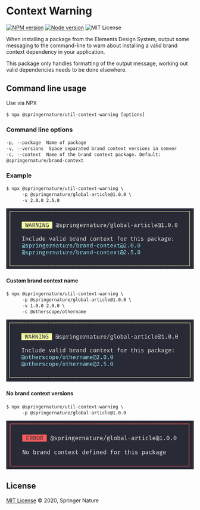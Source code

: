 # Context Warning

[![NPM version][badge-npm]][info-npm]
[![Node version][badge-node]][info-node]
![MIT License][badge-license]

When installing a package from the Elements Design System, output some messaging to the command-line to warn about installing a valid brand context dependency in your application.

This package only handles formatting of the output message, working out valid dependencies needs to be done elsewhere.

## Command line usage

Use via NPX

```
$ npx @springernature/util-context-warning [options]
```

### Command line options

```
-p, --package  Name of package
-v, --versions  Space separated brand context versions in semver
-c, --context  Name of the brand context package. Default: @springernature/brand-context
```

### Example

```
$ npx @springernature/util-context-warning \
      -p @springernature/global-article@1.0.0 \
	  -v 2.0.0 2.5.0
```

![example output](https://raw.githubusercontent.com/springernature/frontend-toolkit-utilities/master/packages/util-context-warning/img/cli-standard.png)

#### Custom brand context name

```
$ npx @springernature/util-context-warning \
      -p @springernature/global-article@1.0.0 \
	  -v 1.0.0 2.0.0 \
	  -c @otherscope/othername
```

![example output](https://raw.githubusercontent.com/springernature/frontend-toolkit-utilities/master/packages/util-context-warning/img/cli-name.png)

#### No brand context versions

```
$ npx @springernature/util-context-warning \
      -p @springernature/global-article@1.0.0
```

![example output](https://raw.githubusercontent.com/springernature/frontend-toolkit-utilities/master/packages/util-context-warning/img/cli-error.png)

## License

[MIT License][info-license] &copy; 2020, Springer Nature

[info-npm]: https://www.npmjs.com/package/@springernature/util-context-warning
[badge-npm]: https://img.shields.io/npm/v/@springernature/util-context-warning.svg
[info-license]: https://github.com/springernature/frontend-toolkit-utilities/blob/master/LICENCE
[badge-license]: https://img.shields.io/badge/license-MIT-blue.svg
[badge-node]: https://img.shields.io/badge/node->=8-brightgreen.svg
[info-node]: package.json
